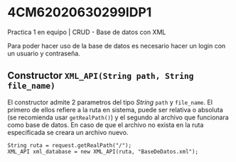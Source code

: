 # 4CM62020630299IDP1
Practica 1 en equipo | CRUD - Base de datos con XML

Para poder hacer uso de la base de datos es necesario hacer un login con un usuario y contraseña.

## Constructor `XML_API(String path, String file_name)`
El constructor admite 2 parametros del tipo _String_ `path` y `file_name`. El primero de ellos refiere a la ruta en sistema, puede ser relativa o absoluta (se recomienda usar `getRealPath()`) y el segundo al archivo que funcionara como base de datos. En caso de que el archivo no exista en la ruta especificada se creara un archivo nuevo. 

```
String ruta = request.getRealPath("/");
XML_API xml_database = new XML_API(ruta, "BaseDeDatos.xml");
```
